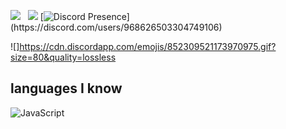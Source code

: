 <a href="https://instagram.com/cerenylmz460"><img src="https://img.shields.io/badge/@cerenylmz460-8b72ff?style=flat&logo=Instagram&logoColor=white"/></a> &nbsp;
![](https://komarev.com/ghpvc/?username=your-github-username&color=dc143c)
[![Discord Presence](https://lanyard-profile-readme.vercel.app/api/968626503304749106?theme=light&bg=7ad3f5&animated=false&hideDiscrim=true&borderRadius=30px&idleMessage=Probably%20doing%20something%20else...)](https://discord.com/users/968626503304749106)


![]https://cdn.discordapp.com/emojis/852309521173970975.gif?size=80&quality=lossless
## languages I know

![JavaScript](https://img.shields.io/badge/-JavaScript-05122A?style=flat&logo=javascript)&nbsp;
